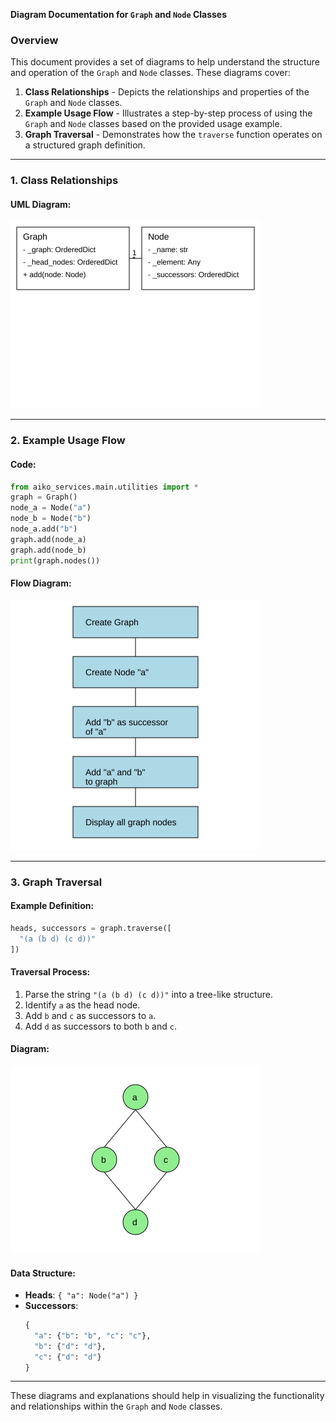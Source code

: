 **Diagram Documentation for ********`Graph`******** and ********`Node`******** Classes**

### Overview

This document provides a set of diagrams to help understand the structure and operation of the `Graph` and `Node` classes. These diagrams cover:

1. **Class Relationships** - Depicts the relationships and properties of the `Graph` and `Node` classes.
2. **Example Usage Flow** - Illustrates a step-by-step process of using the `Graph` and `Node` classes based on the provided usage example.
3. **Graph Traversal** - Demonstrates how the `traverse` function operates on a structured graph definition.

---

### 1. Class Relationships

#### UML Diagram:
![Class Relationships](class_relationships.png)

---

### 2. Example Usage Flow

#### Code:
```python
from aiko_services.main.utilities import *
graph = Graph()
node_a = Node("a")
node_b = Node("b")
node_a.add("b")
graph.add(node_a)
graph.add(node_b)
print(graph.nodes())
```

#### Flow Diagram:
![Example Usage Flow](example_usage_flow.png)

---

### 3. Graph Traversal

#### Example Definition:
```python
heads, successors = graph.traverse([
  "(a (b d) (c d))"
])
```

#### Traversal Process:
1. Parse the string `"(a (b d) (c d))"` into a tree-like structure.
2. Identify `a` as the head node.
3. Add `b` and `c` as successors to `a`.
4. Add `d` as successors to both `b` and `c`.

#### Diagram:
![Graph Traversal](graph_traversal.png)

#### Data Structure:
- **Heads**: `{ "a": Node("a") }`
- **Successors**:
  ```python
  {
    "a": {"b": "b", "c": "c"},
    "b": {"d": "d"},
    "c": {"d": "d"}
  }
  ```

---

These diagrams and explanations should help in visualizing the functionality and relationships within the `Graph` and `Node` classes.

